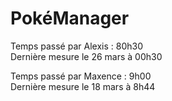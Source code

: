 # PokéManager

Temps passé par Alexis : 80h30
<br>
Dernière mesure le 26 mars à 00h30

Temps passé par Maxence : 9h00
<br>
Dernière mesure le 18 mars à 8h44
